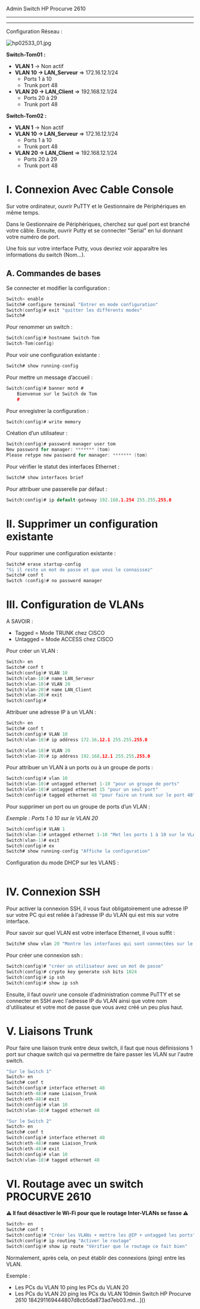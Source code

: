  Admin Switch HP Procurve 2610

---

---

Configuration Réseau : 

![hp02533_01.jpg](hp02533_01.jpg)

**Switch-Tom01 :** 

- **VLAN 1** → Non actif
- **VLAN 10 → LAN_Serveur** ⇒ 172.16.12.1/24
    - Ports 1 à 10
    - Trunk port 48
- **VLAN 20 → LAN_Client** ⇒ 192.168.12.1/24
    - Ports 20 à 29
    - Trunk port 48

**Switch-Tom02 :** 

- **VLAN 1** → Non actif
- **VLAN 10 → LAN_Serveur** ⇒ 172.16.12.1/24
    - Ports 1 à 10
    - Trunk port 48
- **VLAN 20 → LAN_Client** ⇒ 192.168.12.1/24
    - Ports 20 à 29
    - Trunk port 48

# I. Connexion Avec Cable Console

Sur votre ordinateur, ouvrir PuTTY et le Gestionnaire de Périphériques en même temps.

Dans le Gestionnaire de Périphériques, cherchez sur quel port est branché votre câble. Ensuite, ouvrir Putty et se connecter "Serial" en lui donnant votre numéro de port.

Une fois sur votre interface Putty, vous devriez voir apparaître les informations du switch (Nom…).

## A. Commandes de bases

Se connecter et modifier la configuration : 

```c
Switch> enable
Switch# configure terminal "Entrer en mode configuration"
Switch(config)# exit "quitter les différents modes"
Switch# 
```

Pour renommer un switch : 

```c
Switch(config)# hostname Switch-Tom
Switch-Tom(config)
```

Pour voir une configuration existante :

```c
Switch# show running-config 
```

Pour mettre un message d’accueil :

```c
Switch(config)# banner motd #
	Bienvenue sur le Switch de Tom
	#
```

Pour enregistrer la configuration : 

```c
Switch(config)# write memory
```

Création d’un utilisateur : 

```c
Switch(config)# password manager user tom
New password for manager: ******* (tom)
Please retype new password for manager: ******* (tom)

```

Pour vérifier le statut des interfaces Ethernet : 

```c
Switch# show interfaces brief
```

Pour attribuer une passerelle par défaut : 

```c
Switch(config)# ip default-gateway 192.168.1.254 255.255.255.0
```

# II. Supprimer un configuration existante

Pour supprimer une configuration existante : 

```c
Switch# erase startup-config
"Si il reste un mot de passe et que vous le connaissez"
Switch# conf t
Switch (config)# no password manager
```

# III. Configuration de VLANs

A SAVOIR : 

- Tagged = Mode TRUNK chez CISCO
- Untagged = Mode ACCESS chez CISCO

Pour créer un VLAN : 

```c
Switch> en
Switch# conf t
Switch(config)# VLAN 10
Switch(vlan-10)# name LAN_Serveur
Switch(vlan-10)# VLAN 20
Switch(vlan-20)# name LAN_Client
Switch(vlan-20)# exit
Switch(config)#

```

Attribuer une adresse IP à un VLAN : 

```c
Switch> en
Switch# conf t
Switch(config)# VLAN 10
Switch(vlan-10)# ip address 172.16.12.1 255.255.255.0

Switch(vlan-10)# VLAN 20
Switch(vlan-20)# ip address 192.168.12.1 255.255.255.0
```

Pour attribuer un VLAN à un ports ou à un groupe de ports : 

```c
Switch(config)# vlan 10
Switch(vlan-10)# untagged ethernet 1-10 "pour un groupe de ports"
Switch(vlan-10)# untagged ethernet 15 "pour un seul port"
Switch(config)# tagged ethernet 48 "pour faire un trunk sur le port 48"
```

Pour supprimer un port ou un groupe de ports d’un VLAN :

*Exemple : Ports 1 à 10 sur le VLAN 20* 

```c
Switch(config)# VLAN 1
Switch(vlan-1)# untagged ethernet 1-10 "Met les ports 1 à 10 sur le VLAN natif"
Switch(vlan-1)# exit
Switch(config)# ex
Switch# show running-config "Affiche la configuration"
```

Configuration du mode DHCP sur les VLANS :

```c

```

# IV. Connexion SSH

Pour activer la connexion SSH, il vous faut obligatoirement une adresse IP sur votre PC qui est reliée à l'adresse IP du VLAN qui est mis sur votre interface.

Pour savoir sur quel VLAN est votre interface Ethernet, il vous suffit :

```c
Switch# show vlan 20 "Montre les interfaces qui sont connectées sur le VLAN 20"
```

Pour créer une connexion ssh : 

```c
Switch(config)# "créer un utilisateur avec un mot de passe"
Switch(config)# crypto key generate ssh bits 1024
Switch(config)# ip ssh
Switch(config)# show ip ssh

```

Ensuite, il faut ouvrir une console d'administration comme PuTTY et se connecter en SSH avec l'adresse IP du VLAN ainsi que votre nom d'utilisateur et votre mot de passe que vous avez créé un peu plus haut.

# V. Liaisons Trunk

Pour faire une liaison trunk entre deux switch, il faut que nous définissions 1 port sur chaque switch qui va permettre de faire passer les VLAN sur l'autre switch. 

```c
"Sur le Switch 1"
Switch> en
Switch# conf t
Switch(config)# interface ethernet 48
Switch(eth-48)# name Liaison_Trunk
Switch(eth-48)# exit
Switch(config)# vlan 10
Switch(vlan-10)# tagged ethernet 48
```

```c
"Sur le Switch 2"
Switch> en
Switch# conf t
Switch(config)# interface ethernet 48
Switch(eth-48)# name Liaison_Trunk
Switch(eth-48)# exit
Switch(config)# vlan 10
Switch(vlan-10)# tagged ethernet 48

```

# VI. Routage avec un switch PROCURVE 2610

**⚠️ Il faut désactiver le Wi-Fi pour que le routage Inter-VLANs se fasse ⚠️**

```c
Switch> en
Switch# conf t
Switch(config)# "Créer les VLANs + mettre les @IP + untagged les ports"
Switch(config)# ip routing "Activer le routage"
Switch(config)# show ip route "Vérifier que le routage ce fait bien"
```

Normalement, après cela, on peut établir des connexions (ping) entre les VLAN. 

Exemple : 

- Les PCs du VLAN 10 ping les PCs du VLAN 20
- Les PCs du VLAN 20 ping les PCs du VLAN 10dmin Switch HP Procurve 2610 184291169444807d8cb5da873ad7eb03.md…]()
